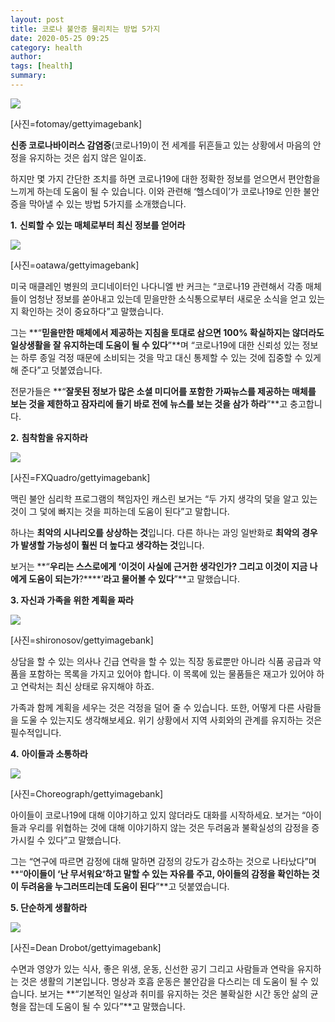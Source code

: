 ```yaml
---
layout: post
title: 코로나 불안증 물리치는 방법 5가지
date: 2020-05-25 09:25
category: health
author: 
tags: [health]
summary: 
---
```



[![](https://post-phinf.pstatic.net/MjAyMDAzMThfMjYw/MDAxNTg0NDkxMzYxMDg1.2dNigbswf1epH5izJPMLkZhQXmw80zRt0XI8SDfaf7wg.KYsIOPCMkIeVUMFjqrkPuA4r_k8j-Tk_ciAl3UsVDgwg.JPEG/fotomay.jpg?type=w1200)](https://post.naver.com/viewer/postView.nhn?volumeNo=27760235&memberNo=6289885#)

[사진=fotomay/gettyimagebank]

**신종 코로나바이러스 감염증**(코로나19)이 전 세계를 뒤흔들고 있는 상황에서 마음의 안정을 유지하는 것은 쉽지 않은 일이죠.  
  
하지만 몇 가지 간단한 조치를 하면 코로나19에 대한 정확한 정보를 얻으면서 편안함을 느끼게 하는데 도움이 될 수 있습니다. 이와 관련해 ‘헬스데이’가 코로나19로 인한 불안증을 막아낼 수 있는 방법 5가지를 소개했습니다.  
  
  
  
**1.** **신뢰할 수 있는 매체로부터 최신 정보를 얻어라**  

[![](https://post-phinf.pstatic.net/MjAyMDAzMThfNjYg/MDAxNTg0NDkyNDkxMzMz.T1u4x_Ew5dTokzRHXgDoMWBv40tL571iYwKS7oUP9S4g.MNIwOqS6837IqGqRn3z_g3K8m0uEgtyPBDx6F6O0hH0g.JPEG/oatawa.jpg?type=w1200)](https://post.naver.com/viewer/postView.nhn?volumeNo=27760235&memberNo=6289885#)

[사진=oatawa/gettyimagebank]

미국 매클레인 병원의 코디네이터인 나다니엘 반 커크는 “코로나19 관련해서 각종 매체들이 엄청난 정보를 쏟아내고 있는데 믿을만한 소식통으로부터 새로운 소식을 얻고 있는지 확인하는 것이 중요하다”고 말했습니다.  
  
그는  **“****믿을만한 매체에서 제공하는 지침을 토대로 삼으면** **100%** **확실하지는 않더라도 일상생활을 잘 유지하는데 도움이 될 수 있다****”**며 “코로나19에 대한 신뢰성 있는 정보는 하루 종일 걱정 때문에 소비되는 것을 막고 대신 통제할 수 있는 것에 집중할 수 있게 해 준다”고 덧붙였습니다.  
  
전문가들은  **“****잘못된 정보가 많은 소셜 미디어를 포함한 가짜뉴스를 제공하는 매체를 보는 것을 제한하고 잠자리에 들기 바로 전에 뉴스를 보는 것을 삼가 하라****”**고 충고합니다.  
  
  
**2.** **침착함을 유지하라**  

[![](https://post-phinf.pstatic.net/MjAyMDAzMThfMjIw/MDAxNTg0NDkyNDcxNTQ5.WttCIHNa5NYQ3Z2h0amoWzuuSDZ-GuDmMGPlbj_XuoMg.d_KteNwze65Cpd7SXrvbCDzPmkbBxraJ0t8A709TGcQg.JPEG/FXQuadro.jpg?type=w1200)](https://post.naver.com/viewer/postView.nhn?volumeNo=27760235&memberNo=6289885#)

[사진=FXQuadro/gettyimagebank]

맥린 불안 심리학 프로그램의 책임자인 캐스린 보거는 “두 가지 생각의 덫을 알고 있는 것이 그 덫에 빠지는 것을 피하는데 도움이 된다”고 말합니다.  
  
하나는  **최악의 시나리오를 상상하는 것**입니다. 다른 하나는 과잉 일반화로  **최악의 경우가 발생할 가능성이 훨씬 더 높다고 생각하는 것**입니다.  
  
보거는  **“****우리는 스스로에게** **‘****이것이 사실에 근거한 생각인가****?** **그리고 이것이 지금 나에게 도움이 되는가****?****’****라고 물어볼 수 있다****”**고 말했습니다.  
  
  
**3. 자신과 가족을 위한 계획을 짜라**  

[![](https://post-phinf.pstatic.net/MjAyMDAzMThfMjgg/MDAxNTg0NDkyNTI2MTI1.kLQhlYd3pJEUn27ZRTMBwe8a6veyh1pLxPuHb4WDObwg.dLvAWMP9aAhU9aidRlM2x8joN2cUrY7-yj_ICBuJlz4g.JPEG/shironosov.jpg?type=w1200)](https://post.naver.com/viewer/postView.nhn?volumeNo=27760235&memberNo=6289885#)

[사진=shironosov/gettyimagebank]

상담을 할 수 있는 의사나 긴급 연락을 할 수 있는 직장 동료뿐만 아니라 식품 공급과 약품을 포함하는 목록을 가지고 있어야 합니다. 이 목록에 있는 물품들은 재고가 있어야 하고 연락처는 최신 상태로 유지해야 하죠.  
  
가족과 함께 계획을 세우는 것은 걱정을 덜어 줄 수 있습니다. 또한, 어떻게 다른 사람들을 도울 수 있는지도 생각해보세요. 위기 상황에서 지역 사회와의 관계를 유지하는 것은 필수적입니다.  
  
  
**4.** **아이들과 소통하라**  

[![](https://post-phinf.pstatic.net/MjAyMDAzMThfMTQ3/MDAxNTg0NDkyNzcyNzAy.Gekg2XV1eE49KAwQNvzZyR6qFhHousfNqhMKT7oBFzog.SppP9w-ppPeo89cWNiknz0GxEhPACkju9nD5gPeicY8g.JPEG/Choreograph.jpg?type=w1200)](https://post.naver.com/viewer/postView.nhn?volumeNo=27760235&memberNo=6289885#)

[사진=Choreograph/gettyimagebank]

아이들이 코로나19에 대해 이야기하고 있지 않더라도 대화를 시작하세요. 보거는 “아이들과 우리를 위협하는 것에 대해 이야기하지 않는 것은 두려움과 불확실성의 감정을 증가시킬 수 있다”고 말했습니다.  
  
그는 “연구에 따르면 감정에 대해 말하면 감정의 강도가 감소하는 것으로 나타났다”며  **“****아이들이** **‘****난 무서워요****’****하고 말할 수 있는 자유를 주고****,** **아이들의 감정을 확인하는 것이 두려움을 누그러뜨리는데 도움이 된다****”**고 덧붙였습니다.  
  
  
**5. 단순하게 생활하라**  

[![](https://post-phinf.pstatic.net/MjAyMDAzMThfMTIx/MDAxNTg0NDkyODk5MjI5.qiiZiPCa15jCxMsozsu39HNPeQRbx9FeP7pfqoYFwq0g.Or1aKuumIeaXV2tGj6HtQqOFzU75lhgeuJvW9xPxWRYg.JPEG/Dean_Drobot2.jpg?type=w1200)](https://post.naver.com/viewer/postView.nhn?volumeNo=27760235&memberNo=6289885#)

[사진=Dean Drobot/gettyimagebank]

수면과 영양가 있는 식사, 좋은 위생, 운동, 신선한 공기 그리고 사람들과 연락을 유지하는 것은 생활의 기본입니다. 명상과 호흡 운동은 불안감을 다스리는 데 도움이 될 수 있습니다. 보거는  **“기본적인 일상과 취미를 유지하는 것은 불확실한 시간 동안 삶의 균형을 잡는데 도움이 될 수 있다”**고 말했습니다.